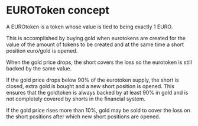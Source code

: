 # EUROToken concept

A EUROtoken is a token whose value is tied to being exactly 1 EURO.

This is accomplished by buying gold when eurotokens are created for the value of the amount of tokens to be created and at the same time a short position euro/gold is opened.

When the gold price drops, the short covers the loss so the eurotoken is still backed by the same value.

If the gold price drops below 90% of the eurotoken supply, the short is closed, extra gold is bought and a new short position is opened.
This ensures that the goldtoken is always backed by at least 90% in gold and is not completely covered by shorts in the financial system.

If the gold price rises more than 10%, gold may be sold to cover the loss on the short positions after which new short positions are opened.
